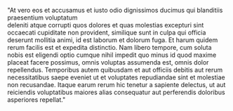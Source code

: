 "At vero eos et accusamus et iusto odio dignissimos ducimus qui blanditiis praesentium voluptatum  
deleniti atque corrupti quos dolores et quas molestias excepturi sint occaecati cupiditate non provident, 
similique sunt in culpa qui officia deserunt mollitia animi, id est laborum et dolorum fuga. Et harum quidem
 rerum facilis est et expedita distinctio. Nam libero tempore, cum soluta nobis est eligendi optio cumque 
 nihil impedit quo minus id quod maxime placeat facere possimus, omnis voluptas assumenda est, omnis dolor 
 repellendus. Temporibus autem quibusdam et aut officiis debitis aut rerum necessitatibus saepe eveniet ut
  et voluptates repudiandae sint et molestiae non recusandae. Itaque earum rerum hic tenetur a sapiente 
  delectus, ut aut reiciendis voluptatibus maiores alias consequatur aut perferendis doloribus asperiores
   repellat."    